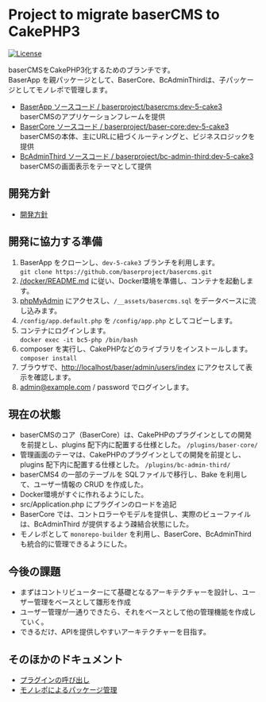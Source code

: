 # Project to migrate baserCMS to CakePHP3

[![License](https://img.shields.io/packagist/l/cakephp/app.svg?style=flat-square)](https://packagist.org/packages/baserproject/basercms)

baserCMSをCakePHP3化するためのブランチです。  
BaserApp を親パッケージとして、BaserCore、BcAdminThirdは、子パッケージとしてモノレポで管理します。
- [BaserApp ソースコード / baserproject/basercms:dev-5-cake3](https://github.com/baserproject/basercms/tree/dev-5-cake3)  
baserCMSのアプリケーションフレームを提供
- [BaserCore ソースコード / baserproject/baser-core:dev-5-cake3](https://github.com/baserproject/baser-core/tree/dev-5-cake3)  
baserCMSの本体、主にURLに紐づくルーティングと、ビジネスロジックを提供
- [BcAdminThird ソースコード / baserproject/bc-admin-third:dev-5-cake3](https://github.com/baserproject/bc-admin-third/tree/dev-5-cake3)  
baserCMSの画面表示をテーマとして提供

## 開発方針
- [開発方針](https://docs.google.com/document/d/1QAmScc65CwMyn8QuwWKE9q_8HnSKcW9oefI9RrHoUYY/edit) 

## 開発に協力する準備

1. BaserApp をクローンし、`dev-5-cake3` ブランチを利用します。  
`git clone https://github.com/baserproject/basercms.git`
2. [/docker/README.md](https://github.com/baserproject/basercms/blob/dev-5-cake3/docker/README.md) に従い、Docker環境を準備し、コンテナを起動します。
3. [phpMyAdmin](http://localhost:8080) にアクセスし、`/__assets/basercms.sql` をデータベースに流し込みます。
4. `/config/app.default.php` を `/config/app.php` としてコピーします。
5. コンテナにログインします。  
`docker exec -it bc5-php /bin/bash`
6. composer を実行し、CakePHPなどのライブラリをインストールします。  
`composer install`
7. ブラウザで、[http://localhost/baser/admin/users/index](http://localhost/baser/admin/users/index) にアクセスして表示を確認します。
8. admin@example.com / password でログインします。

## 現在の状態

- baserCMSのコア（BaserCore）は、CakePHPのプラグインとしての開発を前提とし、plugins 配下内に配置する仕様とした。 `/plugins/baser-core/`
- 管理画面のテーマは、CakePHPのプラグインとしての開発を前提とし、plugins 配下内に配置する仕様とした。 `/plugins/bc-admin-third/`
- baserCMS4 の一部のテーブルを SQLファイルで移行し、Bake を利用して、ユーザー情報の CRUD を作成した。
- Docker環境がすぐに作れるようにした。
- src/Application.php にプラグインのロードを追記
- BaserCore では、コントロラーやモデルを提供し、実際のビューファイルは、BcAdminThird が提供するよう疎結合状態にした。
- モノレポとして `monorepo-builder` を利用し、BaserCore、BcAdminThird も統合的に管理できるようにした。

## 今後の課題

- まずはコントリビューターにて基礎となるアーキテクチャーを設計し、ユーザー管理をベースとして雛形を作成
- ユーザー管理が一通りできたら、それをベースとして他の管理機能を作成していく。
- できるだけ、APIを提供しやすいアーキテクチャーを目指す。

## そのほかのドキュメント
- [プラグインの呼び出し](/documents/call-plugin.md)
- [モノレポによるパッケージ管理](/documents/monorepo.md)

